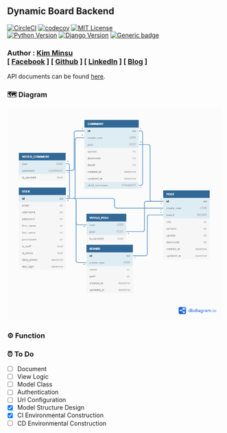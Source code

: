 ## Dynamic Board Backend

[![CircleCI](https://circleci.com/gh/alstn2468/Dynamic_Board_Backend.svg?style=svg)](https://circleci.com/gh/alstn2468/Dynamic_Board_Backend)
[![codecov](https://codecov.io/gh/alstn2468/Dynamic_Board_Backend/branch/master/graph/badge.svg)](https://codecov.io/gh/alstn2468/Dynamic_Board_Backend)
[![MIT License](https://img.shields.io/badge/license-MIT-blue.svg)](https://opensource.org/licenses/MIT)<br>
[![Python Version](https://img.shields.io/github/pipenv/locked/python-version/alstn2468/Dynamic_Board_Backend)](https://shields.io/)
[![Django Version](https://img.shields.io/github/pipenv/locked/dependency-version/alstn2468/Dynamic_Board_Backend/django)](https://shields.io/)
[![Generic badge](https://img.shields.io/github/languages/top/alstn2468/Dynamic_Board_Backend)](https://shields.io/)

### Author : [Kim Minsu](https://github.com/alstn2468)<br/>[ [Facebook](https://www.facebook.com/profile.php?id=100003769223078) ] [ [Github](https://github.com/alstn2468) ] [ [LinkedIn](https://www.linkedin.com/in/minsu-kim-336289160/) ] [ [Blog](https://alstn2468.github.io/) ]<br/>

API documents can be found [here](https://github.com/alstn2468/Dynamic_Board_Backend/blob/master/DOCUMENT.md).

### 🗺️ Diagram

<img src="./Dynamic_Board_ERD.png" width="500" height="auto" />

### ⚙️ Function

### ⏰ To Do

- [ ] Document
- [ ] View Logic
- [ ] Model Class
- [ ] Authentication
- [ ] Url Configuration
- [x] Model Structure Design
- [x] CI Environmental Construction
- [ ] CD Environmental Construction
